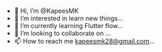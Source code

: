 - 👋 Hi, I’m @KapeesMK
- 👀 I’m interested in learn new things...
- 🌱 I’m currently learning Flutter flow...
- 💞️ I’m looking to collaborate on ...
- 📫 How to reach me kapeesmk28@gmail.com...

<!---
KapeesMK/KapeesMK is a ✨ special ✨ repository because its `README.md` (this file) appears on your GitHub profile.
You can click the Preview link to take a look at your changes.
--->
